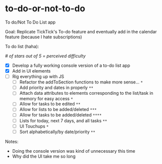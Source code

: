# to-do-or-not-to-do

To do/Not To Do List app

Goal: Replicate TickTick's To-do feature and eventually add in the calendar feature (because I hate subscriptions)

To do list (haha):

_# of stars out of 5 = perceived difficulty_

- [x] Develop a fully working console version of a to-do list app
- [x] Add in UI elements
- [ ] Rig everything up with JS
  - [ ] Refactor the addToSection functions to make more sense... `*`
  - [ ] Add priority and dates in properly `**`
  - [ ] Attach data attributes to elements corresponding to the list/task in memory for easy access `*`
  - [ ] Allow for tasks to be edited `**`
  - [ ] Allow for lists to be added/deleted `***`
  - [ ] Allow for tasks to be added/deleted `****`
  - [ ] Lists for today, next 7 days, and all tasks `**`
  - [ ] UI Touchups `*`
  - [ ] Sort alphabetically/by date/priority `**`

Notes:

- Doing the console version was kind of unnecessary this time
- Why did the UI take me so long
